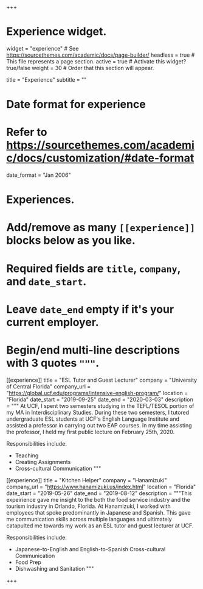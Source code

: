 +++
# Experience widget.
widget = "experience"  # See https://sourcethemes.com/academic/docs/page-builder/
headless = true  # This file represents a page section.
active = true  # Activate this widget? true/false
weight = 30  # Order that this section will appear.

title = "Experience"
subtitle = ""

# Date format for experience
#   Refer to https://sourcethemes.com/academic/docs/customization/#date-format
date_format = "Jan 2006"

# Experiences.
#   Add/remove as many `[[experience]]` blocks below as you like.
#   Required fields are `title`, `company`, and `date_start`.
#   Leave `date_end` empty if it's your current employer.
#   Begin/end multi-line descriptions with 3 quotes `"""`.
[[experience]]
  title = "ESL Tutor and Guest Lecturer"
  company = "University of Central Florida"
  company_url = "https://global.ucf.edu/programs/intensive-english-program/"
  location = "Florida"
  date_start = "2019-09-25"
  date_end = "2020-03-03"
  description = """ At UCF, I spent two semesters studying in the TEFL/TESOL portion of my MA in Interdisciplinary Studies. During these two semesters, I tutored undergraduate ESL students at UCF's English Language Institute and assisted a professor in carrying out two EAP courses. In my time assisting the professor, I held my first public lecture on February 25th, 2020.

  Responsibilities include:
  
  * Teaching
  * Creating Assignments
  * Cross-cultural Communication
  """

[[experience]]
  title = "Kitchen Helper"
  company = "Hanamizuki"
  company_url = "https://www.hanamizuki.us/index.html"
  location = "Florida"
  date_start = "2019-05-26"
  date_end = "2019-08-12"
  description = """This expeirience gave me insight to the both the food service industry and the tourism industry in Orlando, Florida. At Hanamizuki, I worked with employees that spoke predominantly in Japanese and Spanish. This gave me communication skills across multiple languages and ultimately catapulted me towards my work as an ESL tutor and guest lecturer at UCF.
 
  Responsibilities include:
  
  * Japanese-to-English and English-to-Spanish Cross-cultural Communication
  * Food Prep
  * Dishwashing and Sanitation
  """

+++
